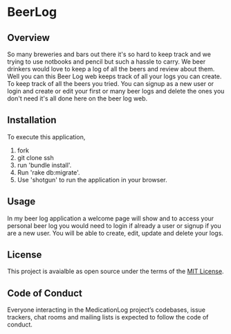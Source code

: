 # BeerLog

## Overview
So many breweries and bars out there it's so hard to keep track and we trying to use notbooks and pencil but such a hassle to carry. We beer drinkers would love to keep a log of all the beers and review about them. Well you can this Beer Log web keeps track of all your logs you can create. To keep track of all the beers you tried. You can signup as a new user or login and create or edit your first or many beer logs and delete the ones you don't need it's all done here on the beer log web.

## Installation
To execute this application, 
1. fork 
2. git clone ssh  
3. run 'bundle install'. 
4. Run 'rake db:migrate'. 
5. Use 'shotgun' to run the application in your browser.

## Usage
In my beer log application a welcome page will show and to access your personal beer log you would need to login if already a user or signup if you are a new user. You will be able to create, edit, update and delete your logs. 

## License
This project is avaialble as open source under the terms of the [MIT License](https://opensource.org/licenses/MIT).

## Code of Conduct
Everyone interacting in the MedicationLog project’s codebases, issue trackers, chat rooms and mailing lists is expected to follow the code of conduct.